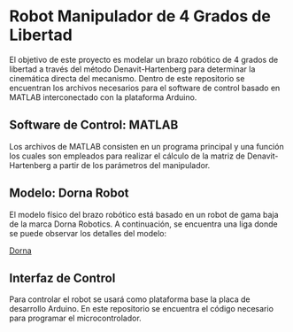 # Robot Manipulador de 4 Grados de Libertad

El objetivo de este proyecto es modelar un brazo robótico de 4 grados de libertad a través del método Denavit-Hartenberg para determinar la cinemática directa del mecanismo. Dentro de este repositorio se encuentran los archivos necesarios para el software de control basado en MATLAB interconectado con la plataforma Arduino.

## Software de Control: MATLAB

Los archivos de MATLAB consisten en un programa principal y una función los cuales son empleados para realizar el cálculo de la matriz de Denavit-Hartenberg a partir de los parámetros del manipulador.

## Modelo: Dorna Robot

El modelo físico del brazo robótico está basado en un robot de gama baja de la marca Dorna Robotics. A continuación, se encuentra una liga donde se puede observar los detalles del modelo:

[Dorna](https://dorna.ai/robot/dorna-2/)

## Interfaz de Control

Para controlar el robot se usará como plataforma base la placa de desarrollo Arduino. En este repositorio se encuentra el código necesario para programar el microcontrolador.